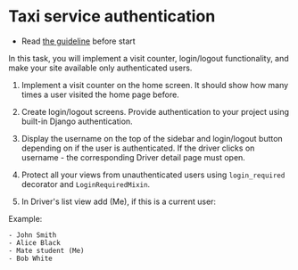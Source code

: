 # Taxi service authentication 

- Read [the guideline](https://github.com/mate-academy/py-task-guideline/blob/main/README.md) before start

In this task, you will implement a visit counter, login/logout functionality, and make your site available only 
authenticated users.

1. Implement a visit counter on the home screen. It should show how many times a user visited the home page before.

2. Create login/logout screens. Provide authentication to your project using built-in Django authentication.

3. Display the username on the top of the sidebar and login/logout button depending on if the user is authenticated.
If the driver clicks on username - the corresponding Driver detail page must open.

4. Protect all your views from unauthenticated users using `login_required` decorator and `LoginRequiredMixin`.

5. In Driver's list view add (Me), if this is a current user:
    
Example:
```
- John Smith
- Alice Black
- Mate student (Me)
- Bob White
```